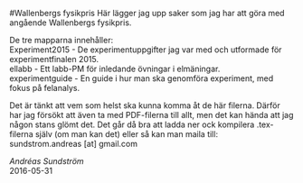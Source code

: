 #Wallenbergs fysikpris
Här lägger jag upp saker som jag har att göra med angående Wallenbergs fysikpris.

De tre mapparna innehåller:  
Experiment2015 - De experimentuppgifter jag var med och utformade för experimentfinalen 2015.  
ellabb - Ett labb-PM för inledande övningar i elmäningar.  
experimentguide - En guide i hur man ska genomföra experiment, med fokus på felanalys. 

Det är tänkt att vem som helst ska kunna komma åt de här filerna. Därför har jag försökt att även ta med PDF-filerna till allt, men det kan hända att jag någon stans glömt det. Det går då bra att ladda ner ock kompilera .tex-filerna själv (om man kan det) eller så kan man maila till:  
sundstrom.andreas [at] gmail.com

<i>Andréas Sundström</i>  
2016-05-31
